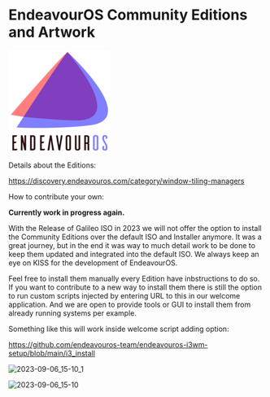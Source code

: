 # EndeavourOS Community Editions and Artwork
<img src="https://raw.githubusercontent.com/endeavouros-team/artwork-images-logo/master/icons/endeavouros.png" alt="banner" width="200"/>

Details about the Editions:

https://discovery.endeavouros.com/category/window-tiling-managers

How to contribute your own:

**Currently work in progress again.**

With the Release of Galileo ISO in 2023 we will not offer the option to install the Community Editions over the default ISO and Installer anymore.
It was a great journey, but in the end it was way to much detail work to be done to keep them updated and integrated into the default ISO.
We always keep an eye on KISS for the development of EndeavourOS.

Feel free to install them manually every Edition have inbstructions to do so. 
If you want to contribute to a new way to install them there is still the option to run custom scripts injected by entering URL to this in our welcome application.
And we are open to provide tools or GUI to install them from already running systems per example.

Something like this will work inside welcome script adding option:

https://github.com/endeavouros-team/endeavouros-i3wm-setup/blob/main/i3_install

![2023-09-06_15-10_1](https://github.com/EndeavourOS-Community-Editions/.github/assets/16797647/5aebc38e-4864-428a-b2c9-1523f6b30443)

![2023-09-06_15-10](https://github.com/EndeavourOS-Community-Editions/.github/assets/16797647/0b5fb0dc-609f-479e-9669-94b961db089d)






